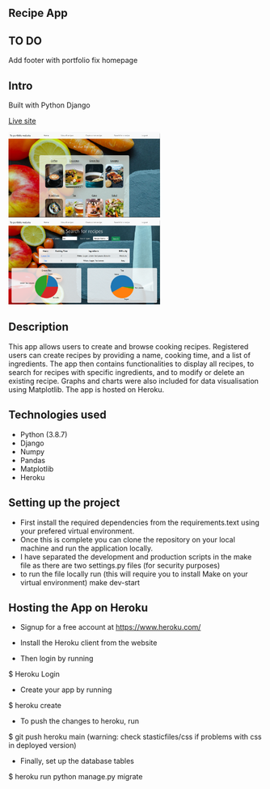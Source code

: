 ## Recipe App ##

## TO DO ##
Add footer with portfolio
fix homepage

## Intro

Built with Python Django

<a href="#">Live site </a>

<img src= "./assets/Screenshot1.png" width="300px">
<img src= "./assets/Screenshot2.png" width="300px">


## Description
This app allows users to create and browse cooking recipes. Registered users can create recipes by providing a name, cooking time, and a list of ingredients. The app then contains functionalities to display all recipes, to search for recipes with specific ingredients, and to modify or delete an existing recipe. Graphs and charts were also included for data visualisation using Matplotlib. The app is hosted on Heroku. 

## Technologies used

- Python (3.8.7)
- Django
- Numpy
- Pandas
- Matplotlib
- Heroku

## Setting up the project

- First install the required dependencies from the requirements.text using your prefered virtual environment.
- Once this is complete you can clone the repository on your local machine and run the application locally.
- I have separated the development and production scripts in the make file as there are two settings.py files (for security purposes)
- to run the file locally run (this will require you to install Make on your virtual environment)
    make dev-start

## Hosting the App on Heroku

- Signup for a free account at https://www.heroku.com/

- Install the Heroku client from the website

- Then login by running 

$ Heroku Login

- Create your app by running

$ heroku create

- To push the changes to heroku, run

$ git push heroku main (warning: check stasticfiles/css if problems with css in deployed version)

- Finally, set up the database tables

$ heroku run python manage.py migrate